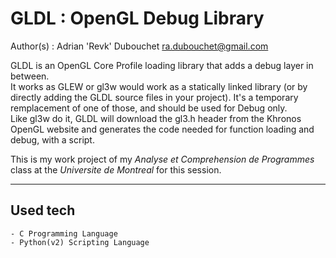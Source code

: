 GLDL : OpenGL Debug Library
============================
Author(s) : Adrian 'Revk' Dubouchet <ra.dubouchet@gmail.com>

GLDL is an OpenGL Core Profile loading library that adds a debug layer in between.  
It works as GLEW or gl3w would work as a statically linked library (or by directly adding the GLDL source files in your project). It's a temporary remplacement of one of those, and should be used for Debug only.  
Like gl3w do it, GLDL will download the gl3.h header from the Khronos OpenGL website and generates the code needed for function loading and debug, with a script.

This is my work project of my *Analyse et Comprehension de Programmes* class at the _Universite de Montreal_ for this session.

----------
Used tech
----------
    - C Programming Language
    - Python(v2) Scripting Language
